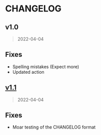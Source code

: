 # CHANGELOG

<a name="v1.0"></a>
## v1.0

> 2022-04-04

## Fixes
* Spelling mistakes (Expect more)
* Updated action

<a name="v1.1"></a>
## [v1.1](https://github.com/replicant0wnz/dronemusic.co/compare/v1.0...v1.1)

> 2022-04-04

## Fixes
* Moar testing of the CHANGELOG format
